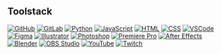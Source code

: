 <h2> Toolstack </h2>

[![GitHub](https://img.shields.io/badge/GitHub-000000?style=for-the-badge&logo=GitHub&logoColor=white)](https://github.com)
[![GitLab](https://img.shields.io/badge/GitLab-000000?style=for-the-badge&logo=GitLab&logoColor=white)](https://gitlab.com)
[![Python](https://img.shields.io/badge/Python-000000?style=for-the-badge&logo=Python&logoColor=white)](https://www.python.org)
[![JavaScript](https://img.shields.io/badge/JavaScript-000000?style=for-the-badge&logo=JavaScript&logoColor=white)](https://developer.mozilla.org/en-US/docs/Web/JavaScript)
[![HTML](https://img.shields.io/badge/HTML-000000?style=for-the-badge&logo=HTML5&logoColor=white)](https://developer.mozilla.org/en-US/docs/Web/HTML)
[![CSS](https://img.shields.io/badge/CSS-000000?style=for-the-badge&logo=CSS3&logoColor=white)](https://developer.mozilla.org/en-US/docs/Web/CSS)
[![VSCode](https://img.shields.io/badge/VSCode-000000?style=for-the-badge&logo=Visual-Studio-Code&logoColor=white)](https://code.visualstudio.com)
[![Figma](https://img.shields.io/badge/Figma-000000?style=for-the-badge&logo=Figma&logoColor=white)](https://www.figma.com)
[![Illustrator](https://img.shields.io/badge/Illustrator-000000?style=for-the-badge&logo=AdobeIllustrator&logoColor=white)](https://www.adobe.com/products/illustrator.html)
[![Photoshop](https://img.shields.io/badge/Photoshop-000000?style=for-the-badge&logo=AdobePhotoshop&logoColor=white)](https://www.adobe.com/products/photoshop.html)
[![Premiere Pro](https://img.shields.io/badge/Premiere_Pro-000000?style=for-the-badge&logo=AdobePremierePro&logoColor=white)](https://www.adobe.com/products/premiere.html)
[![After Effects](https://img.shields.io/badge/After_Effects-000000?style=for-the-badge&logo=AdobeAfterEffects&logoColor=white)](https://www.adobe.com/products/aftereffects.html)
[![Blender](https://img.shields.io/badge/Blender-000000?style=for-the-badge&logo=Blender&logoColor=white)](https://www.blender.org)
[![OBS Studio](https://img.shields.io/badge/OBS_Studio-000000?style=for-the-badge&logo=OBS-Studio&logoColor=white)](https://obsproject.com)
[![YouTube](https://img.shields.io/badge/YouTube-000000?style=for-the-badge&logo=YouTube&logoColor=white)](https://www.youtube.com)
[![Twitch](https://img.shields.io/badge/Twitch-000000?style=for-the-badge&logo=Twitch&logoColor=white)](https://www.twitch.tv)





<!---
NicholasIliou/NicholasIliou is a ✨ special ✨ repository because its `README.md` (this file) appears on your GitHub profile.
You can click the Preview link to take a look at your changes.
--->

